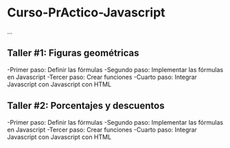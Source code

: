 # Curso-PrActico-Javascript

...

## Taller #1: Figuras geométricas

-Primer paso: Definir las fórmulas
-Segundo paso: Implementar las fórmulas en Javascript
-Tercer paso: Crear funciones
-Cuarto paso: Integrar Javascript con Javascript con HTML


## Taller #2: Porcentajes y descuentos

-Primer paso: Definir las fórmulas
-Segundo paso: Implementar las fórmulas en Javascript
-Tercer paso: Crear funciones
-Cuarto paso: Integrar Javascript con Javascript con HTML

